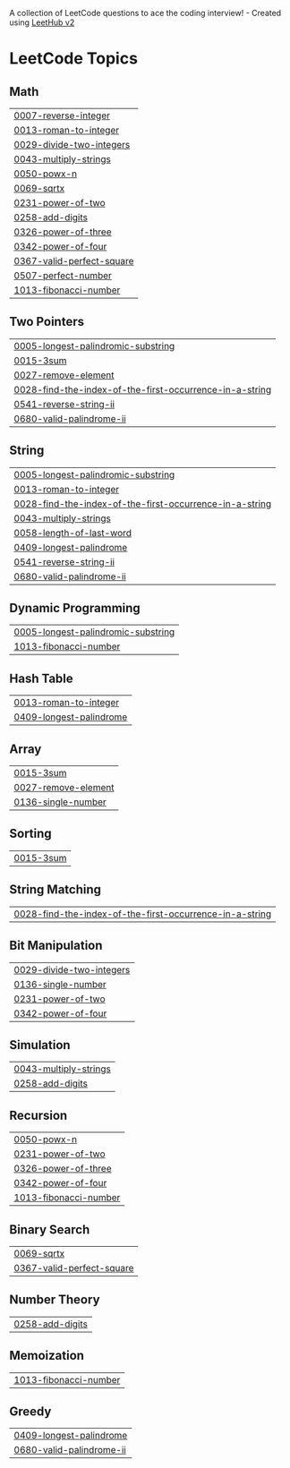 A collection of LeetCode questions to ace the coding interview! - Created using [LeetHub v2](https://github.com/arunbhardwaj/LeetHub-2.0)
<!---LeetCode Topics Start-->
# LeetCode Topics
## Math
|  |
| ------- |
| [0007-reverse-integer](https://github.com/mamta519github/Leetcode/tree/master/0007-reverse-integer) |
| [0013-roman-to-integer](https://github.com/mamta519github/Leetcode/tree/master/0013-roman-to-integer) |
| [0029-divide-two-integers](https://github.com/mamta519github/Leetcode/tree/master/0029-divide-two-integers) |
| [0043-multiply-strings](https://github.com/mamta519github/Leetcode/tree/master/0043-multiply-strings) |
| [0050-powx-n](https://github.com/mamta519github/Leetcode/tree/master/0050-powx-n) |
| [0069-sqrtx](https://github.com/mamta519github/Leetcode/tree/master/0069-sqrtx) |
| [0231-power-of-two](https://github.com/mamta519github/Leetcode/tree/master/0231-power-of-two) |
| [0258-add-digits](https://github.com/mamta519github/Leetcode/tree/master/0258-add-digits) |
| [0326-power-of-three](https://github.com/mamta519github/Leetcode/tree/master/0326-power-of-three) |
| [0342-power-of-four](https://github.com/mamta519github/Leetcode/tree/master/0342-power-of-four) |
| [0367-valid-perfect-square](https://github.com/mamta519github/Leetcode/tree/master/0367-valid-perfect-square) |
| [0507-perfect-number](https://github.com/mamta519github/Leetcode/tree/master/0507-perfect-number) |
| [1013-fibonacci-number](https://github.com/mamta519github/Leetcode/tree/master/1013-fibonacci-number) |
## Two Pointers
|  |
| ------- |
| [0005-longest-palindromic-substring](https://github.com/mamta519github/Leetcode/tree/master/0005-longest-palindromic-substring) |
| [0015-3sum](https://github.com/mamta519github/Leetcode/tree/master/0015-3sum) |
| [0027-remove-element](https://github.com/mamta519github/Leetcode/tree/master/0027-remove-element) |
| [0028-find-the-index-of-the-first-occurrence-in-a-string](https://github.com/mamta519github/Leetcode/tree/master/0028-find-the-index-of-the-first-occurrence-in-a-string) |
| [0541-reverse-string-ii](https://github.com/mamta519github/Leetcode/tree/master/0541-reverse-string-ii) |
| [0680-valid-palindrome-ii](https://github.com/mamta519github/Leetcode/tree/master/0680-valid-palindrome-ii) |
## String
|  |
| ------- |
| [0005-longest-palindromic-substring](https://github.com/mamta519github/Leetcode/tree/master/0005-longest-palindromic-substring) |
| [0013-roman-to-integer](https://github.com/mamta519github/Leetcode/tree/master/0013-roman-to-integer) |
| [0028-find-the-index-of-the-first-occurrence-in-a-string](https://github.com/mamta519github/Leetcode/tree/master/0028-find-the-index-of-the-first-occurrence-in-a-string) |
| [0043-multiply-strings](https://github.com/mamta519github/Leetcode/tree/master/0043-multiply-strings) |
| [0058-length-of-last-word](https://github.com/mamta519github/Leetcode/tree/master/0058-length-of-last-word) |
| [0409-longest-palindrome](https://github.com/mamta519github/Leetcode/tree/master/0409-longest-palindrome) |
| [0541-reverse-string-ii](https://github.com/mamta519github/Leetcode/tree/master/0541-reverse-string-ii) |
| [0680-valid-palindrome-ii](https://github.com/mamta519github/Leetcode/tree/master/0680-valid-palindrome-ii) |
## Dynamic Programming
|  |
| ------- |
| [0005-longest-palindromic-substring](https://github.com/mamta519github/Leetcode/tree/master/0005-longest-palindromic-substring) |
| [1013-fibonacci-number](https://github.com/mamta519github/Leetcode/tree/master/1013-fibonacci-number) |
## Hash Table
|  |
| ------- |
| [0013-roman-to-integer](https://github.com/mamta519github/Leetcode/tree/master/0013-roman-to-integer) |
| [0409-longest-palindrome](https://github.com/mamta519github/Leetcode/tree/master/0409-longest-palindrome) |
## Array
|  |
| ------- |
| [0015-3sum](https://github.com/mamta519github/Leetcode/tree/master/0015-3sum) |
| [0027-remove-element](https://github.com/mamta519github/Leetcode/tree/master/0027-remove-element) |
| [0136-single-number](https://github.com/mamta519github/Leetcode/tree/master/0136-single-number) |
## Sorting
|  |
| ------- |
| [0015-3sum](https://github.com/mamta519github/Leetcode/tree/master/0015-3sum) |
## String Matching
|  |
| ------- |
| [0028-find-the-index-of-the-first-occurrence-in-a-string](https://github.com/mamta519github/Leetcode/tree/master/0028-find-the-index-of-the-first-occurrence-in-a-string) |
## Bit Manipulation
|  |
| ------- |
| [0029-divide-two-integers](https://github.com/mamta519github/Leetcode/tree/master/0029-divide-two-integers) |
| [0136-single-number](https://github.com/mamta519github/Leetcode/tree/master/0136-single-number) |
| [0231-power-of-two](https://github.com/mamta519github/Leetcode/tree/master/0231-power-of-two) |
| [0342-power-of-four](https://github.com/mamta519github/Leetcode/tree/master/0342-power-of-four) |
## Simulation
|  |
| ------- |
| [0043-multiply-strings](https://github.com/mamta519github/Leetcode/tree/master/0043-multiply-strings) |
| [0258-add-digits](https://github.com/mamta519github/Leetcode/tree/master/0258-add-digits) |
## Recursion
|  |
| ------- |
| [0050-powx-n](https://github.com/mamta519github/Leetcode/tree/master/0050-powx-n) |
| [0231-power-of-two](https://github.com/mamta519github/Leetcode/tree/master/0231-power-of-two) |
| [0326-power-of-three](https://github.com/mamta519github/Leetcode/tree/master/0326-power-of-three) |
| [0342-power-of-four](https://github.com/mamta519github/Leetcode/tree/master/0342-power-of-four) |
| [1013-fibonacci-number](https://github.com/mamta519github/Leetcode/tree/master/1013-fibonacci-number) |
## Binary Search
|  |
| ------- |
| [0069-sqrtx](https://github.com/mamta519github/Leetcode/tree/master/0069-sqrtx) |
| [0367-valid-perfect-square](https://github.com/mamta519github/Leetcode/tree/master/0367-valid-perfect-square) |
## Number Theory
|  |
| ------- |
| [0258-add-digits](https://github.com/mamta519github/Leetcode/tree/master/0258-add-digits) |
## Memoization
|  |
| ------- |
| [1013-fibonacci-number](https://github.com/mamta519github/Leetcode/tree/master/1013-fibonacci-number) |
## Greedy
|  |
| ------- |
| [0409-longest-palindrome](https://github.com/mamta519github/Leetcode/tree/master/0409-longest-palindrome) |
| [0680-valid-palindrome-ii](https://github.com/mamta519github/Leetcode/tree/master/0680-valid-palindrome-ii) |
<!---LeetCode Topics End-->